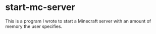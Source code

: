 # start-mc-server
This is a program I wrote to start a Minecraft server with an amount of memory the user specifies.

